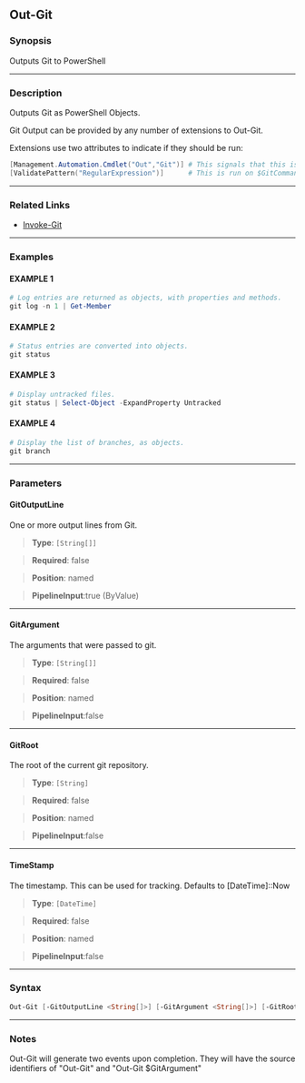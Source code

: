 
Out-Git
-------
### Synopsis
Outputs Git to PowerShell

---
### Description

Outputs Git as PowerShell Objects.

Git Output can be provided by any number of extensions to Out-Git.

Extensions use two attributes to indicate if they should be run:

~~~PowerShell
[Management.Automation.Cmdlet("Out","Git")] # This signals that this is an extension for Out-Git
[ValidatePattern("RegularExpression")]      # This is run on $GitCommand to determine if the extension should run.
~~~

---
### Related Links
* [Invoke-Git](Invoke-Git.md)



---
### Examples
#### EXAMPLE 1
```PowerShell
# Log entries are returned as objects, with properties and methods.
git log -n 1 | Get-Member
```

#### EXAMPLE 2
```PowerShell
# Status entries are converted into objects.
git status
```

#### EXAMPLE 3
```PowerShell
# Display untracked files.
git status | Select-Object -ExpandProperty Untracked
```

#### EXAMPLE 4
```PowerShell
# Display the list of branches, as objects.
git branch
```

---
### Parameters
#### **GitOutputLine**

One or more output lines from Git.



> **Type**: ```[String[]]```

> **Required**: false

> **Position**: named

> **PipelineInput**:true (ByValue)



---
#### **GitArgument**

The arguments that were passed to git.



> **Type**: ```[String[]]```

> **Required**: false

> **Position**: named

> **PipelineInput**:false



---
#### **GitRoot**

The root of the current git repository.



> **Type**: ```[String]```

> **Required**: false

> **Position**: named

> **PipelineInput**:false



---
#### **TimeStamp**

The timestamp.   This can be used for tracking.  Defaults to [DateTime]::Now



> **Type**: ```[DateTime]```

> **Required**: false

> **Position**: named

> **PipelineInput**:false



---
### Syntax
```PowerShell
Out-Git [-GitOutputLine <String[]>] [-GitArgument <String[]>] [-GitRoot <String>] [-TimeStamp <DateTime>] [<CommonParameters>]
```
---
### Notes
Out-Git will generate two events upon completion.  They will have the source identifiers of "Out-Git" and "Out-Git $GitArgument"




